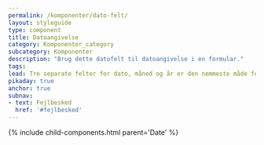 ```yaml
---
permalink: /komponenter/dato-felt/
layout: styleguide
type: component
title: Datoangivelse
category: Komponenter_category
subcategory: Komponenter
description: "Brug dette datofelt til datoangivelse i en formular."
tags:
lead: Tre separate felter for dato, måned og år er den nemmeste måde for brugeren at indskrive en dato.
pikaday: true
anchor: true
subnav:
- text: Fejlbesked
  href: '#fejlbesked'
---
```


{% include child-components.html parent='Date' %}
